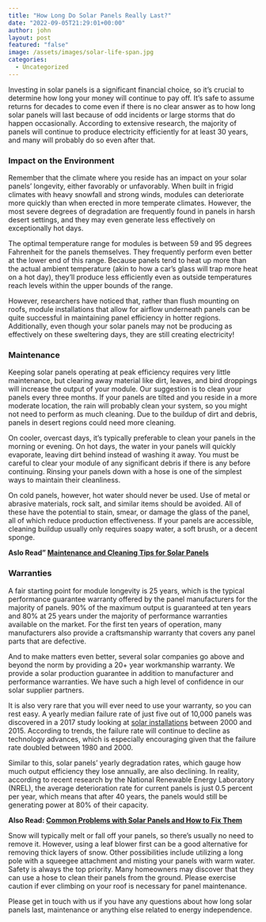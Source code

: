 ```yaml
---
title: "How Long Do Solar Panels Really Last?"
date: "2022-09-05T21:29:01+00:00"
author: john
layout: post
featured: "false"
image: /assets/images/solar-life-span.jpg
categories:
  - Uncategorized
---
```


Investing in solar panels is a significant financial choice, so it’s crucial to determine how long your money will continue to pay off. It’s safe to assume returns for decades to come even if there is no clear answer as to how long solar panels will last because of odd incidents or large storms that do happen occasionally. According to extensive research, the majority of panels will continue to produce electricity efficiently for at least 30 years, and many will probably do so even after that.

### **Impact on the Environment**

Remember that the climate where you reside has an impact on your solar panels’ longevity, either favorably or unfavorably. When built in frigid climates with heavy snowfall and strong winds, modules can deteriorate more quickly than when erected in more temperate climates. However, the most severe degrees of degradation are frequently found in panels in harsh desert settings, and they may even generate less effectively on exceptionally hot days.

The optimal temperature range for modules is between 59 and 95 degrees Fahrenheit for the panels themselves. They frequently perform even better at the lower end of this range. Because panels tend to heat up more than the actual ambient temperature (akin to how a car’s glass will trap more heat on a hot day), they’ll produce less efficiently even as outside temperatures reach levels within the upper bounds of the range.

However, researchers have noticed that, rather than flush mounting on roofs, module installations that allow for airflow underneath panels can be quite successful in maintaining panel efficiency in hotter regions. Additionally, even though your solar panels may not be producing as effectively on these sweltering days, they are still creating electricity!

### **Maintenance**

Keeping solar panels operating at peak efficiency requires very little maintenance, but clearing away material like dirt, leaves, and bird droppings will increase the output of your module. Our suggestion is to clean your panels every three months. If your panels are tilted and you reside in a more moderate location, the rain will probably clean your system, so you might not need to perform as much cleaning. Due to the buildup of dirt and debris, panels in desert regions could need more cleaning.

On cooler, overcast days, it’s typically preferable to clean your panels in the morning or evening. On hot days, the water in your panels will quickly evaporate, leaving dirt behind instead of washing it away. You must be careful to clear your module of any significant debris if there is any before continuing. Rinsing your panels down with a hose is one of the simplest ways to maintain their cleanliness.

On cold panels, however, hot water should never be used. Use of metal or abrasive materials, rock salt, and similar items should be avoided. All of these have the potential to stain, smear, or damage the glass of the panel, all of which reduce production effectiveness. If your panels are accessible, cleaning buildup usually only requires soapy water, a soft brush, or a decent sponge.

**Aslo Read” [Maintenance and Cleaning Tips for Solar Panels](/maintenance-and-cleaning-tips-for-solar-panels/)**

### **Warranties**

A fair starting point for module longevity is 25 years, which is the typical performance guarantee warranty offered by the panel manufacturers for the majority of panels. 90% of the maximum output is guaranteed at ten years and 80% at 25 years under the majority of performance warranties available on the market. For the first ten years of operation, many manufacturers also provide a craftsmanship warranty that covers any panel parts that are defective.

And to make matters even better, several solar companies go above and beyond the norm by providing a 20+ year workmanship warranty. We provide a solar production guarantee in addition to manufacturer and performance warranties. We have such a high level of confidence in our solar supplier partners.

It is also very rare that you will ever need to use your warranty, so you can rest easy. A yearly median failure rate of just five out of 10,000 panels was discovered in a 2017 study looking at [solar installations](/factors-that-affect-your-total-solar-panel-installation-cost/) between 2000 and 2015. According to trends, the failure rate will continue to decline as technology advances, which is especially encouraging given that the failure rate doubled between 1980 and 2000.

Similar to this, solar panels’ yearly degradation rates, which gauge how much output efficiency they lose annually, are also declining. In reality, according to recent research by the National Renewable Energy Laboratory (NREL), the average deterioration rate for current panels is just 0.5 percent per year, which means that after 40 years, the panels would still be generating power at 80% of their capacity.

**Also Read: [Common Problems with Solar Panels and How to Fix Them](/common-problems-with-solar-panels-and-how-to-fix-them/)**

Snow will typically melt or fall off your panels, so there’s usually no need to remove it. However, using a leaf blower first can be a good alternative for removing thick layers of snow. Other possibilities include utilizing a long pole with a squeegee attachment and misting your panels with warm water. Safety is always the top priority. Many homeowners may discover that they can use a hose to clean their panels from the ground. Please exercise caution if ever climbing on your roof is necessary for panel maintenance.

Please get in touch with us if you have any questions about how long solar panels last, maintenance or anything else related to energy independence.
